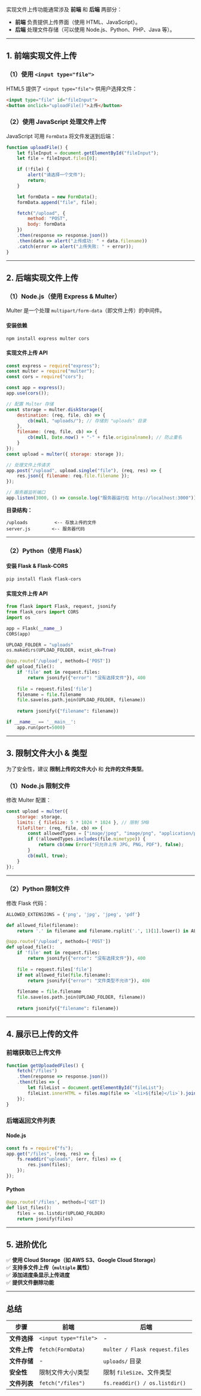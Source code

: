 实现文件上传功能通常涉及 **前端** 和 **后端** 两部分：

- **前端** 负责提供上传界面（使用 HTML、JavaScript）。
- **后端** 处理文件存储（可以使用 Node.js、Python、PHP、Java 等）。

---

## **1. 前端实现文件上传**

### **（1）使用 `<input type="file">`**

HTML5 提供了 `<input type="file">` 供用户选择文件：

```html
<input type="file" id="fileInput">
<button onclick="uploadFile()">上传</button>
```

### **（2）使用 JavaScript 处理文件上传**

JavaScript 可用 `FormData` 将文件发送到后端：

```javascript
function uploadFile() {
    let fileInput = document.getElementById("fileInput");
    let file = fileInput.files[0];

    if (!file) {
        alert("请选择一个文件");
        return;
    }

    let formData = new FormData();
    formData.append("file", file);

    fetch("/upload", {
        method: "POST",
        body: formData
    })
    .then(response => response.json())
    .then(data => alert("上传成功: " + data.filename))
    .catch(error => alert("上传失败: " + error));
}
```

---

## **2. 后端实现文件上传**

### **（1）Node.js（使用 Express & Multer）**

Multer 是一个处理 `multipart/form-data`（即文件上传）的中间件。

#### **安装依赖**

```bash
npm install express multer cors
```

#### **实现文件上传 API**

```javascript
const express = require("express");
const multer = require("multer");
const cors = require("cors");

const app = express();
app.use(cors());

// 配置 Multer 存储
const storage = multer.diskStorage({
    destination: (req, file, cb) => {
        cb(null, "uploads/"); // 存储到 "uploads" 目录
    },
    filename: (req, file, cb) => {
        cb(null, Date.now() + "-" + file.originalname); // 防止重名
    }
});
const upload = multer({ storage: storage });

// 处理文件上传请求
app.post("/upload", upload.single("file"), (req, res) => {
    res.json({ filename: req.file.filename });
});

// 服务器监听端口
app.listen(3000, () => console.log("服务器运行在 http://localhost:3000"));
```

**目录结构：**

```
/uploads          <-- 存放上传的文件
server.js        <-- 服务器代码
```

---

### **（2）Python（使用 Flask）**

#### **安装 Flask & Flask-CORS**

```bash
pip install flask flask-cors
```

#### **实现文件上传 API**

```python
from flask import Flask, request, jsonify
from flask_cors import CORS
import os

app = Flask(__name__)
CORS(app)

UPLOAD_FOLDER = "uploads"
os.makedirs(UPLOAD_FOLDER, exist_ok=True)

@app.route('/upload', methods=['POST'])
def upload_file():
    if 'file' not in request.files:
        return jsonify({"error": "没有选择文件"}), 400
    
    file = request.files['file']
    filename = file.filename
    file.save(os.path.join(UPLOAD_FOLDER, filename))
    
    return jsonify({"filename": filename})

if __name__ == '__main__':
    app.run(port=5000)
```

---

## **3. 限制文件大小 & 类型**

为了安全性，建议 **限制上传的文件大小** 和 **允许的文件类型**。

### **（1）Node.js 限制文件**

修改 Multer 配置：

```javascript
const upload = multer({
    storage: storage,
    limits: { fileSize: 5 * 1024 * 1024 }, // 限制 5MB
    fileFilter: (req, file, cb) => {
        const allowedTypes = ["image/jpeg", "image/png", "application/pdf"];
        if (!allowedTypes.includes(file.mimetype)) {
            return cb(new Error("只允许上传 JPG, PNG, PDF"), false);
        }
        cb(null, true);
    }
});
```

---

### **（2）Python 限制文件**

修改 Flask 代码：

```python
ALLOWED_EXTENSIONS = {'png', 'jpg', 'jpeg', 'pdf'}

def allowed_file(filename):
    return '.' in filename and filename.rsplit('.', 1)[1].lower() in ALLOWED_EXTENSIONS

@app.route('/upload', methods=['POST'])
def upload_file():
    if 'file' not in request.files:
        return jsonify({"error": "没有选择文件"}), 400
    
    file = request.files['file']
    if not allowed_file(file.filename):
        return jsonify({"error": "文件类型不允许"}), 400
    
    filename = file.filename
    file.save(os.path.join(UPLOAD_FOLDER, filename))
    
    return jsonify({"filename": filename})
```

---

## **4. 展示已上传的文件**

### **前端获取已上传文件**

```javascript
function getUploadedFiles() {
    fetch("/files")
    .then(response => response.json())
    .then(files => {
        let fileList = document.getElementById("fileList");
        fileList.innerHTML = files.map(file => `<li>${file}</li>`).join("");
    });
}
```

### **后端返回文件列表**

#### **Node.js**

```javascript
const fs = require("fs");
app.get("/files", (req, res) => {
    fs.readdir("uploads", (err, files) => {
        res.json(files);
    });
});
```

#### **Python**

```python
@app.route('/files', methods=['GET'])
def list_files():
    files = os.listdir(UPLOAD_FOLDER)
    return jsonify(files)
```

---

## **5. 进阶优化**

✅ **使用 Cloud Storage（如 AWS S3、Google Cloud Storage）**  
✅ **支持多文件上传（`multiple` 属性）**  
✅ **添加进度条显示上传进度**  
✅ **提供文件删除功能**

---

## **总结**

|**步骤**|**前端**|**后端**|
|---|---|---|
|**文件选择**|`<input type="file">`|-|
|**文件上传**|`fetch(FormData)`|`multer / Flask request.files`|
|**文件存储**|-|`uploads/` 目录|
|**安全性**|限制文件大小/类型|限制 `fileSize`、文件类型|
|**文件列表**|`fetch("/files")`|`fs.readdir() / os.listdir()`|

